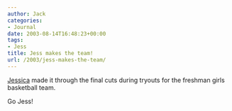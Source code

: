 ```yaml
---
author: Jack
categories:
- Journal
date: 2003-08-14T16:48:23+00:00
tags:
- Jess
title: Jess makes the team!
url: /2003/jess-makes-the-team/
---
```


[Jessica][1] made it through the final cuts during tryouts for the freshman girls basketball team.

Go Jess!

 [1]: http://www.jessicabaty.com/